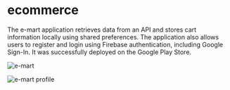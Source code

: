 # ecommerce

The e-mart application retrieves data from an API and stores cart information locally using shared preferences. The application also allows users to register and login using Firebase authentication, including Google Sign-In. It was successfully  deployed on the Google Play Store.

![e-mart](https://user-images.githubusercontent.com/81501510/227477645-21279b20-d1ce-4fe9-8e1c-672317a33c56.png)

![e-mart profile](https://user-images.githubusercontent.com/81501510/227477691-fb64f0db-4156-439e-ac47-f1cbaec27271.png)
